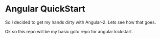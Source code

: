 # Angular QuickStart 

So I decided to get my hands dirty with Angular-2.
Lets see how that goes.

Ok so this repo will be my basic goto repo for angular kickstart.
